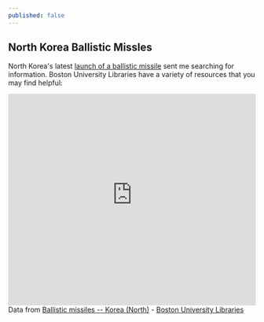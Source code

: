 ```yaml
---
published: false
---
```

## North Korea Ballistic Missles

North Korea's latest <a href="https://nyti.ms/2k7BpgC">launch of a ballistic missile</a> sent me searching for information. Boston University Libraries have a variety of resources that you may find helpful:
<div id="R-esAT4Y9wSCU-related-by-concept" class="lln-embed"><iframe width="100%" height="430px" src="https://link_bu_edu_secure.library.link/resource/esAT4Y9wSCU/related-by-concept?display=card" frameborder="0"></iframe></div>
<div class="citation"><i class="fa fa-external-link-square fa-fw"></i> Data from <span><span><a href="http://link.bu.edu/resource/esAT4Y9wSCU/">Ballistic missiles -- Korea (North)</a></span> - <span><span><span><a href="http://link.bu.edu/">Boston University Libraries</a></span></span></span></span></div>
